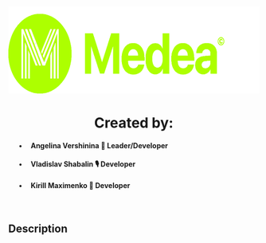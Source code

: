 <body>
<p align="center"><img src="https://github.com/angversh/Medea/blob/main/Images/Medea%20Logo.png?raw=true" width="650" height="175" alt=""/></p>
<h1 align="center">Created by:</h1> 
  
<h4> &emsp;&ensp;•&emsp; Angelina Vershinina 💚 Leader/Developer </h4>
<h4> &emsp;&ensp;•&emsp; Vladislav Shabalin 🎙 Developer </h4>
<h4> &emsp;&ensp;•&emsp; Kirill Maximenko 💭 Developer</h4>
<h4> &emsp;&ensp;&emsp;</h4>
  
<h2>
    Description
</h2>   
  
</body>
